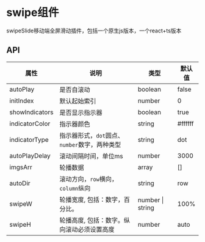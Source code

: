 # swipe组件
swipeSlide移动端全屏滑动插件，包括一个原生js版本，一个react+ts版本

## API

属性 | 说明 | 类型 | 默认值
---- |-----|------|-----
| autoPlay | 是否自滚动 | boolean | false |
| initIndex | 默认起始索引 | number | 0 |
| showIndicators | 是否显示指示器 | boolean | true |
| indicatorColor | 指示器颜色 | string | #ffffff |
| indicatorType | 指示器形式，`dot`圆点、`number`数字，两种类型 | string | dot |
| autoPlayDelay | 滚动间隔时间，单位ms | number | 3000 |
| imgsArr | 轮播数据 | array | [] |
| autoDir | 滚动方向，`row`横向，`column`纵向 | string | row |
| swipeW | 轮播宽度, 包括：数字，百分比。 | number \| string | 100% |
| swipeH | 轮播高度, 包括：数字。纵向滚动必须设置高度 | number | auto |

